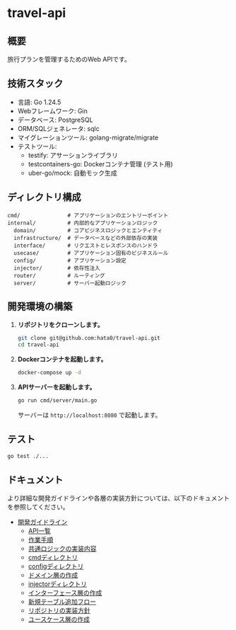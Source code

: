 # travel-api

## 概要

旅行プランを管理するためのWeb APIです。

## 技術スタック

- 言語: Go 1.24.5
- Webフレームワーク: Gin
- データベース: PostgreSQL
- ORM/SQLジェネレータ: sqlc
- マイグレーションツール: golang-migrate/migrate
- テストツール:
  - testify: アサーションライブラリ
  - testcontainers-go: Dockerコンテナ管理 (テスト用)
  - uber-go/mock: 自動モック生成

## ディレクトリ構成

```
cmd/               # アプリケーションのエントリーポイント
internal/          # 内部的なアプリケーションロジック
  domain/          # コアビジネスロジックとエンティティ
  infrastructure/  # データベースなどの外部依存の実装
  interface/       # リクエストとレスポンスのハンドラ
  usecase/         # アプリケーション固有のビジネスルール
  config/          # アプリケーション設定
  injector/        # 依存性注入
  router/          # ルーティング
  server/          # サーバー起動ロジック
```

## 開発環境の構築

1.  **リポジトリをクローンします。**

    ```bash
    git clone git@github.com:hata0/travel-api.git
    cd travel-api
    ```

2.  **Dockerコンテナを起動します。**

    ```bash
    docker-compose up -d
    ```

3.  **APIサーバーを起動します。**

    ```bash
    go run cmd/server/main.go
    ```

    サーバーは `http://localhost:8080` で起動します。

## テスト

```bash
go test ./...
```

## ドキュメント

より詳細な開発ガイドラインや各層の実装方針については、以下のドキュメントを参照してください。

- [開発ガイドライン](./docs/README.md)
  - [API一覧](./docs/README.md#api一覧)
  - [作業手順](./docs/README.md#作業手順)
  - [共通ロジックの実装内容](./docs/README.md#共通ロジックの実装内容)
  - [cmdディレクトリ](./docs/cmd.md)
  - [configディレクトリ](./docs/config.md)
  - [ドメイン層の作成](./docs/domain.md)
  - [injectorディレクトリ](./docs/injector.md)
  - [インターフェース層の作成](./docs/interface.md)
  - [新規テーブル追加フロー](./docs/new_table_flow.md)
  - [リポジトリの実装方針](./docs/repository_guideline.md)
  - [ユースケース層の作成](./docs/usecase.md)
